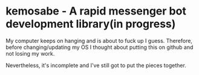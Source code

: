 # kemosabe - A rapid messenger bot development library(in progress)

My computer keeps on hanging and is about to fuck up I guess. Therefore,
before changing/updating my OS I thought about putting this on github and 
not losing my work.

Nevertheless, it's incomplete and I've still got to put the pieces together.
